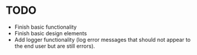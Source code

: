# TODO

* Finish basic functionality
* Finish basic design elements
* Add logger functionality (log error messages that should not appear to the end user but are still errors).
